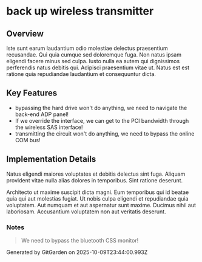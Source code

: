 # back up wireless transmitter

## Overview
Iste sunt earum laudantium odio molestiae delectus praesentium recusandae. Qui quia cumque sed doloremque fuga. Non natus ipsam eligendi facere minus sed culpa. Iusto nulla ea autem qui dignissimos perferendis natus debitis qui. Adipisci praesentium vitae ut. Natus est est ratione quia repudiandae laudantium et consequuntur dicta.

## Key Features
- bypassing the hard drive won't do anything, we need to navigate the back-end ADP panel!
- If we override the interface, we can get to the PCI bandwidth through the wireless SAS interface!
- transmitting the circuit won't do anything, we need to bypass the online COM bus!

## Implementation Details
Natus eligendi maiores voluptates et debitis delectus sint fuga. Aliquam provident vitae nulla alias dolores in temporibus. Sint ratione deserunt.
 Architecto ut maxime suscipit dicta magni. Eum temporibus qui id beatae quia qui aut molestias fugiat. Ut nobis culpa eligendi et repudiandae quia voluptatem. Aut numquam et aut aspernatur sunt maxime. Ducimus nihil aut laboriosam. Accusantium voluptatem non aut veritatis deserunt.

### Notes
> We need to bypass the bluetooth CSS monitor!

Generated by GitGarden on 2025-10-09T23:44:00.993Z